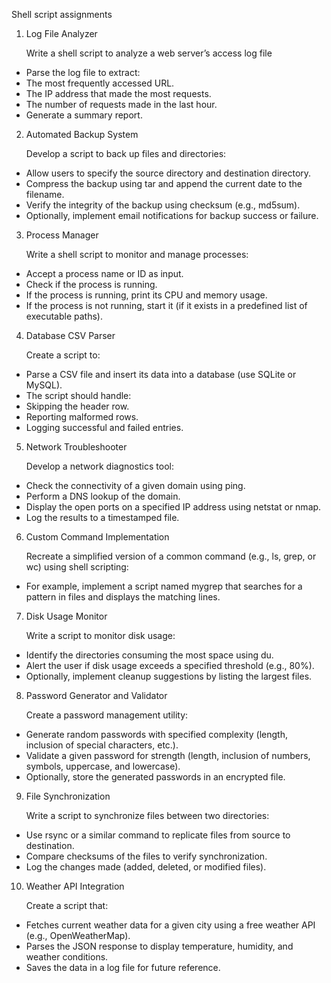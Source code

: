 Shell script assignments

1. Log File Analyzer

   Write a shell script to analyze a web server’s access log file

- Parse the log file to extract:
- The most frequently accessed URL.
- The IP address that made the most requests.
- The number of requests made in the last hour.
- Generate a summary report.

2. Automated Backup System

   Develop a script to back up files and directories:

- Allow users to specify the source directory and destination directory.
- Compress the backup using tar and append the current date to the filename.
- Verify the integrity of the backup using checksum (e.g., md5sum).
- Optionally, implement email notifications for backup success or failure.

3. Process Manager

   Write a shell script to monitor and manage processes:

- Accept a process name or ID as input.
- Check if the process is running.
- If the process is running, print its CPU and memory usage.
- If the process is not running, start it (if it exists in a predefined list of executable paths).

4. Database CSV Parser

   Create a script to:

- Parse a CSV file and insert its data into a database (use SQLite or MySQL).
- The script should handle:
- Skipping the header row.
- Reporting malformed rows.
- Logging successful and failed entries.

5. Network Troubleshooter

   Develop a network diagnostics tool:

- Check the connectivity of a given domain using ping.
- Perform a DNS lookup of the domain.
- Display the open ports on a specified IP address using netstat or nmap.
- Log the results to a timestamped file.

6. Custom Command Implementation

   Recreate a simplified version of a common command (e.g., ls, grep, or wc) using shell scripting:

- For example, implement a script named mygrep that searches for a pattern in files and displays the matching lines.

7. Disk Usage Monitor

   Write a script to monitor disk usage:

- Identify the directories consuming the most space using du.
- Alert the user if disk usage exceeds a specified threshold (e.g., 80%).
- Optionally, implement cleanup suggestions by listing the largest files.

8. Password Generator and Validator

   Create a password management utility:

- Generate random passwords with specified complexity (length, inclusion of special characters, etc.).
- Validate a given password for strength (length, inclusion of numbers, symbols, uppercase, and lowercase).
- Optionally, store the generated passwords in an encrypted file.

9. File Synchronization

   Write a script to synchronize files between two directories:

- Use rsync or a similar command to replicate files from source to destination.
- Compare checksums of the files to verify synchronization.
- Log the changes made (added, deleted, or modified files).

10. Weather API Integration

    Create a script that:

- Fetches current weather data for a given city using a free weather API (e.g., OpenWeatherMap).
- Parses the JSON response to display temperature, humidity, and weather conditions.
- Saves the data in a log file for future reference.
